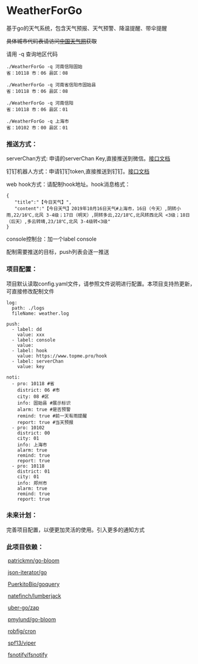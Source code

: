 # WeatherForGo
基于go的天气系统，包含天气预报、天气预警、降温提醒、带伞提醒



~~具体城市代码表请访问[中国天气网](https://www.weather.com)获取~~

请用 -q 查询地区代码

```
./WeatherForGo -q 河南信阳固始
省：10118 市：06 县区：08

./WeatherForGo -q 河南省信阳市固始县
省：10118 市：06 县区：08

./WeatherForGo -q 河南信阳
省：10118 市：06 县区：01

./WeatherForGo -q 上海市
省：10102 市：00 县区：01
```



### 推送方式：
serverChan方式: 申请的serverChan Key,直接推送到微信。[接口文档](https://sc.ftqq.com/)

钉钉机器人方式：申请钉钉token,直接推送到钉钉。[接口文档](https://ding-doc.dingtalk.com/doc#/serverapi2/qf2nxq)

web hook方式：请配制hook地址。hook消息格式：
```
{
   "title":"【今日天气】",
   "content":"【今日天气】2019年10月16日天气#上海市，16日（今天）,阴转小雨,22/16℃,北风 3-4级；17日（明天）,阴转多云,22/18℃,北风转西北风 <3级；18日（后天）,多云转晴,23/18℃,北风 3-4级转<3级"
}
```
console控制台：加一个label console

配制需要推送的目标，push列表会逐一推送

### 项目配置：

项目默认读取config.yaml文件，请参照文件说明进行配置。本项目支持热更新，可直接修改配制文件

```
log:
  path: ./logs
  fileName: weather.log

push:
  - label: dd
    value: xxx
  - label: console
    value:
  - label: hook
    value: https://www.topme.pro/hook
  - label: serverChan
    value: key

noti:
  - pro: 10118 #省
    district: 06 #市
    city: 08 #区
    info: 固始县 #展示标识
    alarm: true #是否预警
    remind: true #前一天有雨提醒
    report: true #当天预报
  - pro: 10102
    district: 00
    city: 01
    info: 上海市
    alarm: true
    remind: true
    report: true
  - pro: 10118
    district: 01
    city: 01
    info: 郑州市
    alarm: true
    remind: true
    report: true
```



### 未来计划：

完善项目配置，以便更加灵活的使用。引入更多的通知方式


### 此项目依赖：

​    [patrickmn/go-bloom](https://github.com/patrickmn/go-bloom)

​    [json-iterator/go](https://github.com/json-iterator/go)

​    [PuerkitoBio/goquery](https://github.com/PuerkitoBio/goquery)

​    [natefinch/lumberjack](https://github.com/natefinch/lumberjack)

​    [uber-go/zap](https://github.com/uber-go/zap)

​    [pmylund/go-bloom](https://github.com/pmylund/go-bloom)

​    [robfig/cron](https://github.com/robfig/cron)

​    [spf13/viper](https://github.com/spf13/viper)

​    [fsnotify/fsnotify](https://github.com/fsnotify/fsnotify)